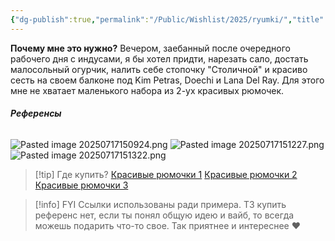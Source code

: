 ```yaml
---
{"dg-publish":true,"permalink":"/Public/Wishlist/2025/ryumki/","title":"🍻 Рюмки","tags":["дом","уют"]}
---
```



**Почему мне это нужно?**
Вечером, заебанный после очередного рабочего дня с индусами, я бы хотел придти, нарезать сало, достать малосольный огурчик, налить себе стопочку "Столичной" и красиво сесть на своем балконе под Kim Petras, Doechi и Lana Del Ray. Для этого мне не хватает маленького набора из 2-ух красивых рюмочек.

###### **Референсы**
![Pasted image 20250717150924.png](/img/user/Public/Wishlist/2025/attachments/Pasted%20image%2020250717150924.png)
![Pasted image 20250717151227.png](/img/user/Public/Wishlist/2025/attachments/Pasted%20image%2020250717151227.png) 
![Pasted image 20250717151322.png](/img/user/Public/Wishlist/2025/attachments/Pasted%20image%2020250717151322.png)


> [!tip] Где купить?
> [Красивые рюмочки 1](https://www.21vek.by/drinkware/4401451057582_pasabahce.html?utm_source=google&utm_medium=cpc&utm_campaign=17944147671&utm_content=|&utm_term=&gad_source=1&gad_campaignid=17347391501&gclid=CjwKCAjwvuLDBhAOEiwAPtF0Vm-_itkx9TyyEtPtCGJQmmFhnEiMN5aTa7DBUEo9Yq3QR4hZ6_wRmBoCRy4QAvD_BwE)
> [Красивые рюмочки 2](https://www.21vek.by/drinkware/longchampl9754_eclat.html?utm_source=google&utm_medium=cpc&utm_campaign=18186474195&utm_content=|&utm_term=&gad_source=1&gad_campaignid=17338994605&gclid=CjwKCAjwvuLDBhAOEiwAPtF0VuD6q3_iWD4KT0StkOjrb9oGYVdyvXGpjtUghXdnz7MXonYJsdFc3xoCN2YQAvD_BwE)
> [Красивые рюмочки 3](https://www.21vek.by/drinkware/longchampl7550_eclat.html?utm_source=google&utm_medium=cpc&utm_campaign=18186474195&utm_content=|&utm_term=&gad_source=1&gad_campaignid=17338994605&gclid=CjwKCAjwvuLDBhAOEiwAPtF0VuL6BGRARlgJ9XdRwc6-FEh0lL7Ih4AzNoOIy2rPEnTOLvvpAE2yHhoCNi4QAvD_BwE)


> [!info] FYI
> Ссылки использованы ради примера. ТЗ купить референс нет, если ты понял общую идею и вайб, то всегда можешь подарить что-то свое. Так приятнее и интереснее ❤️
